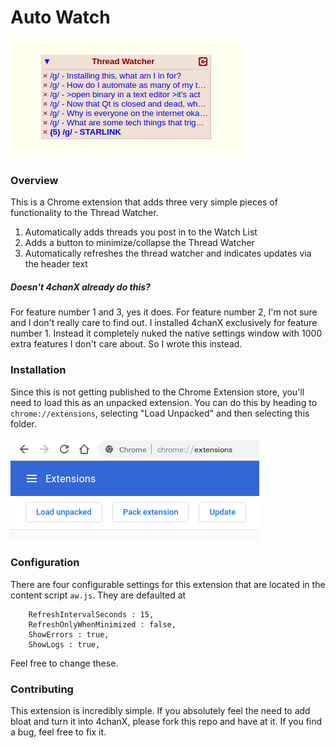 # Auto Watch

![](images/banner.png)

### Overview

This is a Chrome extension that adds three very simple pieces of functionality to the Thread Watcher.

1. Automatically adds threads you post in to the Watch List
2. Adds a button to minimize/collapse the Thread Watcher
3. Automatically refreshes the thread watcher and indicates updates via the header text

##### Doesn't 4chanX already do this?
For feature number 1 and 3, yes it does. For feature number 2, I'm not sure and I don't really care to find out.
I installed 4chanX exclusively for feature number 1. Instead it completely nuked the native settings
window with 1000 extra features I don't care about. So I wrote this instead.



### Installation
Since this is not getting published to the Chrome Extension store, you'll need to load this
as an unpacked extension. You can do this by heading to `chrome://extensions`, selecting "Load Unpacked"
and then selecting this folder. 

![](images/load-unpacked.png)



### Configuration
There are four configurable settings for this extension that are located in the content script 
`aw.js`. They are defaulted at

```
    RefreshIntervalSeconds : 15,
    RefreshOnlyWhenMinimized : false,
    ShowErrors : true,
    ShowLogs : true,
```

Feel free to change these. 


### Contributing
This extension is incredibly simple. If you absolutely feel the need to add bloat and turn it
into 4chanX, please fork this repo and have at it. If you find a bug, feel free to fix it.  